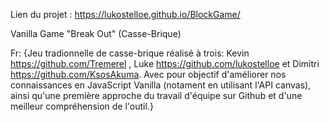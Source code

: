 Lien du projet : https://lukostelloe.github.io/BlockGame/

Vanilla Game "Break Out" (Casse-Brique)

Fr:
{Jeu tradionnelle de casse-brique réalisé à trois:
Kevin https://github.com/Tremerel , Luke https://github.com/lukostelloe et Dimitri https://github.com/KsosAkuma.
Avec pour objectif d'améliorer nos connaissances en JavaScript Vanilla (notament en utilisant l'API canvas), ainsi qu'une première approche du travail d'équipe sur Github et d'une meilleur compréhension de l'outil.}
